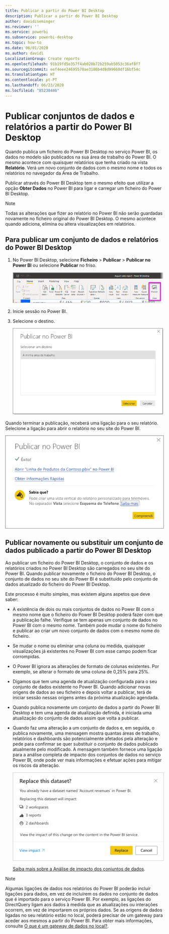 ```yaml
---
title: Publicar a partir do Power BI Desktop
description: Publicar a partir do Power BI Desktop
author: davidiseminger
ms.reviewer: ''
ms.service: powerbi
ms.subservice: powerbi-desktop
ms.topic: how-to
ms.date: 06/01/2020
ms.author: davidi
LocalizationGroup: Create reports
ms.openlocfilehash: 91b19fd5e357f4ab020b72b259ab5053c36af8f7
ms.sourcegitcommit: eef4eee24695570ae3186b4d8d99660df16bf54c
ms.translationtype: HT
ms.contentlocale: pt-PT
ms.lasthandoff: 06/23/2020
ms.locfileid: "85238446"
---
```

# <a name="publish-datasets-and-reports-from-power-bi-desktop"></a>Publicar conjuntos de dados e relatórios a partir do Power BI Desktop
Quando publica um ficheiro do Power BI Desktop no serviço Power BI, os dados no modelo são publicados na sua área de trabalho do Power BI. O mesmo acontece com quaisquer relatórios que tenha criado na vista **Relatório**. Verá um novo conjunto de dados com o mesmo nome e todos os relatórios no navegador da Área de Trabalho.

Publicar através do Power BI Desktop tem o mesmo efeito que utilizar a opção **Obter Dados** no Power BI para ligar e carregar um ficheiro do Power BI Desktop.

> [!NOTE]
> Todas as alterações que fizer ao relatório no Power BI não serão guardadas novamente no ficheiro original do Power BI Desktop. O mesmo acontece quando adiciona, elimina ou altera visualizações em relatórios.

## <a name="to-publish-a-power-bi-desktop-dataset-and-reports"></a>Para publicar um conjunto de dados e relatórios do Power BI Desktop
1. No Power BI Desktop, selecione **Ficheiro** \> **Publicar** \> **Publicar no Power BI** ou selecione **Publicar** no friso.  

   ![Botão Publicar](media/desktop-upload-desktop-files/pbid_publish_publishbutton.png)


2. Inicie sessão no Power BI.
3. Selecione o destino.

   ![Selecionar o destino da publicação](media/desktop-upload-desktop-files/pbid_publish_select_destination.png)

Quando terminar a publicação, receberá uma ligação para o seu relatório. Selecione a ligação para abrir o relatório no seu site do Power BI.

![Caixa de diálogo de êxito de publicação](media/desktop-upload-desktop-files/pbid_publish_success.png)

## <a name="republish-or-replace-a-dataset-published-from-power-bi-desktop"></a>Publicar novamente ou substituir um conjunto de dados publicado a partir do Power BI Desktop
Ao publicar um ficheiro do Power BI Desktop, o conjunto de dados e os relatórios criados no Power BI Desktop são carregados no seu site do Power BI. Quando publicar novamente o ficheiro do Power BI Desktop, o conjunto de dados no seu site do Power BI é substituído pelo conjunto de dados atualizado do ficheiro do Power BI Desktop.

Este processo é muito simples, mas existem alguns aspetos que deve saber:

* A existência de dois ou mais conjuntos de dados no Power BI com o mesmo nome que o ficheiro do Power BI Desktop poderá fazer com que a publicação falhe. Verifique se tem apenas um conjunto de dados no Power BI com o mesmo nome. Também pode mudar o nome do ficheiro e publicar ao criar um novo conjunto de dados com o mesmo nome do ficheiro.
* Se mudar o nome ou eliminar uma coluna ou medida, quaisquer visualizações já existentes no Power BI com esse campo podem ficar corrompidas. 
* O Power BI ignora as alterações de formato de colunas existentes. Por exemplo, se alterar o formato de uma coluna de 0,25% para 25%.
* Digamos que tem uma agenda de atualização configurada para o seu conjunto de dados existente no Power BI. Quando adicionar novas origens de dados ao seu ficheiro e depois voltar a publicar, terá de iniciar sessão nessas origens antes da próxima atualização agendada.
* Quando publica novamente um conjunto de dados a partir do Power BI Desktop e tem uma agenda de atualização definida, é iniciada uma atualização do conjunto de dados assim que volta a publicar.
* Quando faz uma alteração a um conjunto de dados e, em seguida, o publica novamente, uma mensagem mostra quantas áreas de trabalho, relatórios e dashboards são potencialmente afetados pela alteração e pede para confirmar se quer substituir o conjunto de dados publicado atualmente pelo modificado. A mensagem também fornece uma ligação para a análise completa de impacto dos conjuntos de dados no serviço Power BI, onde pode ver mais informações e efetuar ações para mitigar os riscos da alteração.

   ![Aviso sobre o impacto de voltar a publicar um conjunto de dados](media/desktop-upload-desktop-files/pbid-dataset-impact-analysis-desktop-warning.png)

   [Saiba mais sobre a Análise de impacto dos conjuntos de dados](../collaborate-share/service-dataset-impact-analysis.md).

> [!NOTE]
> Algumas ligações de dados nos relatórios do Power BI poderão incluir ligações para dados, em vez de incluírem os dados no conjunto de dados que é importado para o serviço Power BI. Por exemplo, as ligações do DirectQuery ligam aos dados à medida que as atualizações ou interações ocorrem, em vez de importarem os próprios dados. Se as origens de dados ligadas no seu relatório estão no local, poderá precisar de um gateway para aceder aos mesmos a partir do Power BI. Para obter mais informações, consulte [O que é um gateway de dados no local?](../connect-data/service-gateway-onprem.md).
> 